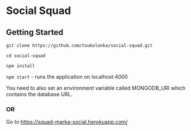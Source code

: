 # Social Squad

## Getting Started

`git clone https://github.com/toukolonka/social-squad.git`

`cd social-squad`

`npm install`

`npm start` - runs the application on localhost:4000

You need to also set an environment variable called MONGODB_URI which contains the database URL.

### OR

Go to https://squad-marka-social.herokuapp.com/

